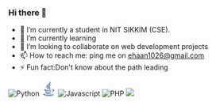 ### Hi there 👋


- 🔭 I’m currently a student in NIT SIKKIM (CSE).
- 🌱 I’m currently learning 
- 👯 I’m looking to collaborate on web development projects
- 📫 How to reach me: ping me on ehaan1026@gmail.com
- ⚡ Fun fact:Don't know about the path leading

<img alt="Python" width="30px" src="https://raw.githubusercontent.com/simple-icons/simple-icons/develop/icons/python.svg" />
<img alt="JAVA" width="30px" src="https://raw.githubusercontent.com/simple-icons/simple-icons/develop/icons/java.svg" />
<img alt="Javascript" width="30px" src="https://raw.githubusercontent.com/simple-icons/simple-icons/develop/icons/javascript.svg" />
<img alt="PHP" width="30px" src="https://raw.githubusercontent.com/simple-icons/simple-icons/develop/icons/php.svg" />

<img src="https://github-readme-stats.vercel.app/api?username=amanverma-1001&&show_icons=true&title_color=ffffff&icon_color=bb2acf&text_color=daf7dc&bg_color=151515">

